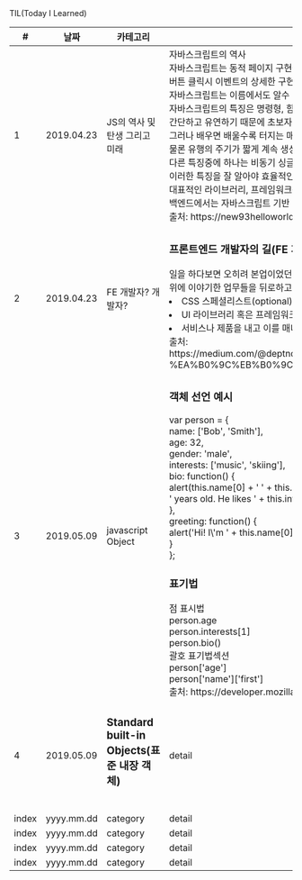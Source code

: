 <html>
  <head>
    <meta http-equiv="content-Type" content = "text/html; charset=UTF-8">
  </head>
  <body>
    <div>TIL(Today I Learned)</div>
    <table>
      <colgroup>
        <col width = "5%">
        <col width = "15%">
        <col width = "25%">
        <col width = "*">
      </colgroup>
      <thead>
        <th>
          #
        </th>
        <th>
          날짜
        </th>
        <th>
          카테고리
        </th>
        <th>
          내용
        </th>
      </thead>
      <tbody>
        <tr>
          <td style = 'tetext-align:center;'>
            1
          </td>
          <td style = 'tetext-align:center;'>
            2019.04.23
          </td>
          <td>
            JS의 역사 및 탄생 그리고 미래
          </td>
          <td>
            자바스크립트의 역사<br>
            자바스크립트는 동적 페이지 구현을 위한 언어이다.<br>
            버튼 클릭시 이벤트의 상세한 구현이나 서버와의 통신이 대부분 자바 스크립트로 이루어진다.<br>
            자바스크립트는 이름에서도 알수 있듯이 스크립트 언어로써, 인터넷 브라우저의 스크립트 엔진으로 돌아가게 된다.<br>
            자바스크립트의 특징은 명령형, 함수형, 객체지향형 언어라는 것이다.<br>
            간단하고 유연하기 때문에 초보자가 배우기 쉽기때문에 많은 프로그래밍 부트캠프에서 가르치는 언어 중 하나이다.<br>
            그러나 배우면 배울수록 터지는 매력에 끝을 알수 없는 언어이기도 하다.<br>
            물론 유행의 주기가 짧게 계속 생성되는 프레임워크도 이에 한몫하는 요소 중의 하나이다.<br>
            다른 특징중에 하나는 비동기 싱글 스레드로 동작한다는 것이다.<br>
            이러한 특징을 잘 알아야 효율적인 프로그래밍이 가능하다. <br>
            대표적인 라이브러리, 프레임워크는 JQuery, Angular, React, Vue 등이 있으며<br>
            백엔드에서는 자바스크립트 기반 런타임 환경인 Node JS 가 각광받고 있다.<br>
            출처: https://new93helloworld.tistory.com/207
          </td>
        </tr>
        <tr>
          <td style = 'tetext-align:center;'>
            2
          </td>
          <td style = 'tetext-align:center;'>
            2019.04.23
          </td>
          <td>
            FE 개발자? 개발자?
          </td>
          <td>
            <h3>프론트엔드 개발자의 길(FE 개발자가 하는 일)</h3>
            일을 하다보면 오히려 본업이었던(?) HTML, CSS에 대한 작업이 매우 작은 부분이 될 수 있다.<br> 
            위에 이야기한 업무들을 뒤로하고 프론트엔드는 그 중에서도 좀 세분화되는 것으로 보고있다.<br>
            <li>CSS 스페셜리스트(optional)</li>
            <li>UI 라이브러리 혹은 프레임워크 개발자(optional)</li>
            <li>서비스나 제품을 내고 이를 매니징 이슈를 맞이하는 최전방 개발자(required)</li>
            출처: https://medium.com/@deptno/%ED%94%84%EB%A1%A0%ED%8A%B8%EC%97%94%EB%93%9C-%EA%B0%9C%EB%B0%9C%EC%9E%90%EB%9E%80-b2c9af305aa0
          </td>
        </tr>
        <tr>
          <td style = 'tetext-align:center;'>
            3
          </td>
          <td style = 'tetext-align:center;'>
            2019.05.09
          </td>
          <td>
            javascript Object
          </td>
          <td>
            <h3>객체 선언 예시</h3>
              var person = {<br>
                name: ['Bob', 'Smith'],<br>
                age: 32,<br>
                gender: 'male',<br>
                interests: ['music', 'skiing'],<br>
                bio: function() {<br>
                  alert(this.name[0] + ' ' + this.name[1] + ' is ' + this.age +<br>
                  ' years old. He likes ' + this.interests[0] + ' and ' + this.interests[1] + '.');<br>
                },<br>
                greeting: function() {<br>
                  alert('Hi! I\'m ' + this.name[0] + '.');<br>
                }<br>
              };<br>
            <h3>표기법</h3>
              점 표시법<br>
              person.age<br>
              person.interests[1]<br>
              person.bio()<br>
              괄호 표기법섹션<br>
              person['age']<br>
              person['name']['first']<br>
            출처: <a>https://developer.mozilla.org/ko/docs/Learn/JavaScript/Objects/Basics</a>
          </td>
        </tr>
        <tr>
          <td style = 'tetext-align:center;'>
            4
          </td>
          <td style = 'tetext-align:center;'>
            2019.05.09
          </td>
          <td>
            <h3>Standard built-in Objects(표준 내장 객체)</h3>
            <br>
          </td>
          <td>
            detail
          </td>
        </tr>
        <tr>
          <td style = 'tetext-align:center;'>
            index
          </td>
          <td style = 'tetext-align:center;'>
            yyyy.mm.dd
          </td>
          <td>
            category
          </td>
          <td>
            detail
          </td>
        </tr>
        <tr>
          <td style = 'tetext-align:center;'>
            index
          </td>
          <td style = 'tetext-align:center;'>
            yyyy.mm.dd
          </td>
          <td>
            category
          </td>
          <td>
            detail
          </td>
        </tr>
        <tr>
          <td style = 'tetext-align:center;'>
            index
          </td>
          <td style = 'tetext-align:center;'>
            yyyy.mm.dd
          </td>
          <td>
            category
          </td>
          <td>
            detail
          </td>
        </tr>
        <tr>
          <td style = 'tetext-align:center;'>
            index
          </td>
          <td style = 'tetext-align:center;'>
            yyyy.mm.dd
          </td>
          <td>
            category
          </td>
          <td>
            detail
          </td>
        </tr>
      </tbody>
    </table>
  <body>
</html>